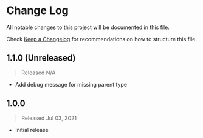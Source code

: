 # Change Log

All notable changes to this project will be documented in this file.

Check [Keep a Changelog](http://keepachangelog.com/) for recommendations on how to structure this file.


## 1.1.0 (Unreleased)
> Released N/A

* Add debug message for missing parent type

## 1.0.0
> Released Jul 03, 2021

* Initial release
